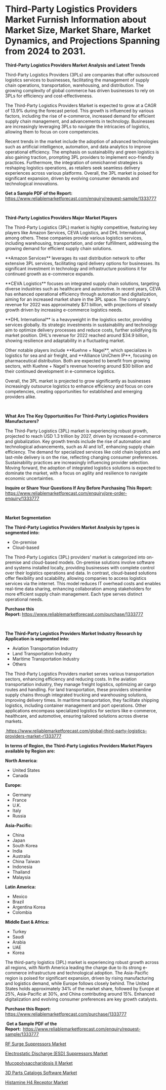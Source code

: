 <p><h1>Third-Party Logistics Providers Market Furnish Information about Market Size, Market Share, Market Dynamics, and Projections Spanning from 2024 to 2031.</h1></p><p><strong>Third-Party Logistics Providers Market Analysis and Latest Trends</strong></p>
<p><p>Third-Party Logistics Providers (3PLs) are companies that offer outsourced logistics services to businesses, facilitating the management of supply chain operations, transportation, warehousing, and distribution. The growing complexity of global commerce has driven businesses to rely on 3PLs for efficiency and cost-effectiveness.</p><p>The Third-Party Logistics Providers Market is expected to grow at a CAGR of 13.9% during the forecast period. This growth is influenced by various factors, including the rise of e-commerce, increased demand for efficient supply chain management, and advancements in technology. Businesses are increasingly leveraging 3PLs to navigate the intricacies of logistics, allowing them to focus on core competencies.</p><p>Recent trends in the market include the adoption of advanced technologies such as artificial intelligence, automation, and data analytics to improve operational efficiency. The emphasis on sustainability and green logistics is also gaining traction, prompting 3PL providers to implement eco-friendly practices. Furthermore, the integration of omnichannel strategies is reshaping logistics operations, as retailers seek seamless delivery experiences across various platforms. Overall, the 3PL market is poised for significant expansion, driven by evolving consumer demands and technological innovations.</p></p>
<p><strong>Get a Sample PDF of the Report:&nbsp;</strong> <a href="https://www.reliablemarketforecast.com/enquiry/request-sample/1333777?utm_campaign=1283&utm_medium=2&utm_source=Github&utm_content=ia&utm_term=01102024&utm_id=third-party-logistics-providers">https://www.reliablemarketforecast.com/enquiry/request-sample/1333777</a></p>
<p>&nbsp;</p>
<p><strong>Third-Party Logistics Providers Major Market Players</strong></p>
<p><p>The Third-Party Logistics (3PL) market is highly competitive, featuring key players like Amazon Services, CEVA Logistics, and DHL International, among others. These companies provide various logistics services, including warehousing, transportation, and order fulfillment, addressing the growing demand for efficient supply chain solutions.</p><p>**Amazon Services** leverages its vast distribution network to offer extensive 3PL services, facilitating rapid delivery options for businesses. Its significant investment in technology and infrastructure positions it for continued growth as e-commerce expands.</p><p>**CEVA Logistics** focuses on integrated supply chain solutions, targeting diverse industries such as healthcare and automotive. In recent years, CEVA has enhanced operational efficiency through automation and digitalization, aiming for an increased market share in the 3PL space. The company's revenue for 2022 was approximately $7.1 billion, with projections of steady growth driven by increasing e-commerce logistics needs.</p><p>**DHL International** is a heavyweight in the logistics sector, providing services globally. Its strategic investments in sustainability and technology aim to optimize delivery processes and reduce costs, further solidifying its market position. DHL's revenue for 2022 reached around $34.9 billion, showing resilience and adaptability in a fluctuating market.</p><p>Other notable players include **Kuehne + Nagel**, which specializes in logistics for sea and air freight, and **Alliance UniChem IP**, focusing on pharmaceutical distribution. Both are expected to benefit from growing sectors, with Kuehne + Nagel's revenue hovering around $30 billion and their continued development in e-commerce logistics.</p><p>Overall, the 3PL market is projected to grow significantly as businesses increasingly outsource logistics to enhance efficiency and focus on core competencies, creating opportunities for established and emerging providers alike.</p></p>
<p>&nbsp;</p>
<p><strong>What Are The Key Opportunities For Third-Party Logistics Providers Manufacturers?</strong></p>
<p><p>The Third-Party Logistics (3PL) market is experiencing robust growth, projected to reach USD 1.3 trillion by 2027, driven by increased e-commerce and globalization. Key growth trends include the rise of automation and technological advancements, such as AI and IoT, enhancing supply chain efficiency. The demand for specialized services like cold chain logistics and last-mile delivery is on the rise, reflecting changing consumer preferences. Sustainability practices are increasingly influencing provider selection. Moving forward, the adoption of integrated logistics solutions is expected to dominate the market, with a focus on agility and resilience to navigate economic uncertainties.</p></p>
<p><strong>Inquire or Share Your Questions If Any Before Purchasing This Report:</strong> <a href="https://www.reliablemarketforecast.com/enquiry/pre-order-enquiry/1333777?utm_campaign=1283&utm_medium=2&utm_source=Github&utm_content=ia&utm_term=01102024&utm_id=third-party-logistics-providers">https://www.reliablemarketforecast.com/enquiry/pre-order-enquiry/1333777</a></p>
<p>&nbsp;</p>
<p><strong>Market Segmentation</strong></p>
<p><strong>The Third-Party Logistics Providers Market Analysis by types is segmented into:</strong></p>
<p><ul><li>On-premise</li><li>Cloud-based</li></ul></p>
<p><p>The Third-Party Logistics (3PL) providers' market is categorized into on-premise and cloud-based models. On-premise solutions involve software and systems installed locally, providing businesses with complete control over their logistics operations and data. In contrast, cloud-based solutions offer flexibility and scalability, allowing companies to access logistics services via the internet. This model reduces IT overhead costs and enables real-time data sharing, enhancing collaboration among stakeholders for more efficient supply chain management. Each type serves distinct operational needs.</p></p>
<p><strong>Purchase this Report:&nbsp;</strong><a href="https://www.reliablemarketforecast.com/purchase/1333777?utm_campaign=1283&utm_medium=2&utm_source=Github&utm_content=ia&utm_term=01102024&utm_id=third-party-logistics-providers">https://www.reliablemarketforecast.com/purchase/1333777</a></p>
<p>&nbsp;</p>
<p><strong>The Third-Party Logistics Providers Market Industry Research by Application is segmented into:</strong></p>
<p><ul><li>Aviation Transportation Industry</li><li>Land Transportation Industry</li><li>Maritime Transportation Industry</li><li>Others</li></ul></p>
<p><p>The Third-Party Logistics Providers market serves various transportation sectors, enhancing efficiency and reducing costs. In the aviation transportation industry, they manage freight logistics, optimizing air cargo routes and handling. For land transportation, these providers streamline supply chains through integrated trucking and warehousing solutions, improving delivery times. In maritime transportation, they facilitate shipping logistics, including container management and port operations. Other applications encompass specialized logistics for sectors like e-commerce, healthcare, and automotive, ensuring tailored solutions across diverse markets.</p></p>
<p><a href="https://www.reliablemarketforecast.com/global-third-party-logistics-providers-market-r1333777?utm_campaign=1283&utm_medium=2&utm_source=Github&utm_content=ia&utm_term=01102024&utm_id=third-party-logistics-providers">&nbsp;https://www.reliablemarketforecast.com/global-third-party-logistics-providers-market-r1333777</a></p>
<p><strong>In terms of Region, the Third-Party Logistics Providers Market Players available by Region are:</strong></p>
<p>
    <p> <strong> North America: </strong>
        <ul>
            <li>United States</li>
            <li>Canada</li>
        </ul>
        </p> 
    <p> <strong> Europe: </strong>
        <ul>
            <li>Germany</li>
            <li>France</li>
            <li>U.K.</li>
            <li>Italy</li>
            <li>Russia</li>
        </ul>
        </p> 
    <p> <strong> Asia-Pacific: </strong>
        <ul>
            <li>China</li>
            <li>Japan</li>
            <li>South Korea</li>
            <li>India</li>
            <li>Australia</li>
            <li>China Taiwan</li>
            <li>Indonesia</li>
            <li>Thailand</li>
            <li>Malaysia</li>
        </ul>
        </p> 
    <p> <strong> Latin America: </strong>
        <ul>
            <li>Mexico</li>
            <li>Brazil</li>
            <li>Argentina Korea</li>
            <li>Colombia</li>
        </ul>
        </p> 
    <p> <strong> Middle East & Africa: </strong>
        <ul>
            <li>Turkey</li>
            <li>Saudi</li>
            <li>Arabia</li>
            <li>UAE</li>
            <li>Korea</li>
        </ul>
    </p>
    </p>
<p><p>The third-party logistics (3PL) market is experiencing robust growth across all regions, with North America leading the charge due to its strong e-commerce infrastructure and technological adoption. The Asia-Pacific region is poised for significant expansion, driven by rising manufacturing and logistics demand, while Europe follows closely behind. The United States holds approximately 34% of the market share, followed by Europe at 25%, Asia-Pacific at 30%, and China contributing around 15%. Enhanced digitalization and evolving consumer preferences are key growth catalysts.</p></p>
<p><strong>Purchase this Report: </strong><a href="https://www.reliablemarketforecast.com/purchase/1333777?utm_campaign=1283&utm_medium=2&utm_source=Github&utm_content=ia&utm_term=01102024&utm_id=third-party-logistics-providers">https://www.reliablemarketforecast.com/purchase/1333777</a></p>
<p>&nbsp;<strong>Get a Sample PDF of the Report:&nbsp;&nbsp;</strong><a href="https://www.reliablemarketforecast.com/enquiry/request-sample/1333777?utm_campaign=1283&utm_medium=2&utm_source=Github&utm_content=ia&utm_term=01102024&utm_id=third-party-logistics-providers">https://www.reliablemarketforecast.com/enquiry/request-sample/1333777</a></p>
<p><strong></strong></p>
<p><p><a href="https://issuu.com/reportprime-2/docs/rf-surge-suppressors-market-size-20_aa86839ced9506?utm_campaign=1283&utm_medium=2&utm_source=Github&utm_content=ia&utm_term=01102024&utm_id=third-party-logistics-providers">RF Surge Suppressors Market</a></p><p><a href="https://issuu.com/reportprime-2/docs/electrostatic-discharge-esd-suppres_3a50221d0b7dd6?utm_campaign=1283&utm_medium=2&utm_source=Github&utm_content=ia&utm_term=01102024&utm_id=third-party-logistics-providers">Electrostatic Discharge (ESD) Suppressors Market</a></p><p><a href="https://www.linkedin.com/pulse/global-mucopolysaccharidosis-ii-market-projected-grow-cagr-11-dettc?utm_campaign=1283&utm_medium=2&utm_source=Github&utm_content=ia&utm_term=01102024&utm_id=third-party-logistics-providers">Mucopolysaccharidosis II Market</a></p><p><a href="https://github.com/dringals/Market-Research-Report-List-6/blob/main/3d-parts-catalogs-software-market.md?utm_campaign=1283&utm_medium=2&utm_source=Github&utm_content=ia&utm_term=01102024&utm_id=third-party-logistics-providers">3D Parts Catalogs Software Market</a></p><p><a href="https://www.linkedin.com/pulse/market-forecast-global-histamine-h4-receptor-trends-impact-analysis-hqbnc?utm_campaign=1283&utm_medium=2&utm_source=Github&utm_content=ia&utm_term=01102024&utm_id=third-party-logistics-providers">Histamine H4 Receptor Market</a></p></p>